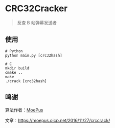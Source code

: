 # CRC32Cracker

> 反查 B 站弹幕发送者

## 使用

```shell
# Python
python main.py [crc32hash]

# C
mkdir build
cmake ..
make
./crack [crc32hash]
```

## 鸣谢

算法作者：[MoePus](https://github.com/MoePus)

文章：<https://moepus.oicp.net/2016/11/27/crccrack/>
